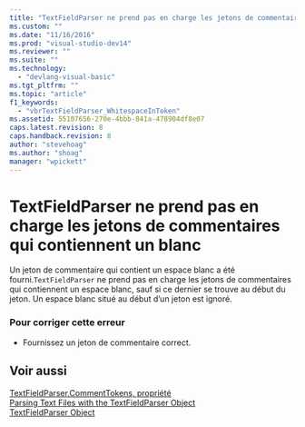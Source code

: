 ```yaml
---
title: "TextFieldParser ne prend pas en charge les jetons de commentaires qui contiennent un blanc | Microsoft Docs"
ms.custom: ""
ms.date: "11/16/2016"
ms.prod: "visual-studio-dev14"
ms.reviewer: ""
ms.suite: ""
ms.technology: 
  - "devlang-visual-basic"
ms.tgt_pltfrm: ""
ms.topic: "article"
f1_keywords: 
  - "vbrTextFieldParser_WhitespaceInToken"
ms.assetid: 55107656-270e-4bbb-841a-478904df8e07
caps.latest.revision: 8
caps.handback.revision: 8
author: "stevehoag"
ms.author: "shoag"
manager: "wpickett"
---
```

# TextFieldParser ne prend pas en charge les jetons de commentaires qui contiennent un blanc
Un jeton de commentaire qui contient un espace blanc a été fourni.`TextFieldParser` ne prend pas en charge les jetons de commentaires qui contiennent un espace blanc, sauf si ce dernier se trouve au début du jeton. Un espace blanc situé au début d’un jeton est ignoré.  
  
### Pour corriger cette erreur  
  
-   Fournissez un jeton de commentaire correct.  
  
## Voir aussi  
 [TextFieldParser.CommentTokens, propriété](http://msdn.microsoft.com/fr-fr/2e6b6435-4bee-4c14-a353-e8f2c82e2d61)   
 [Parsing Text Files with the TextFieldParser Object](/dotnet/visual-basic/developing-apps/programming/drives-directories-files/parsing-text-files-with-the-textfieldparser-object)   
 [TextFieldParser Object](/dotnet/visual-basic/language-reference/objects/textfieldparser-object)